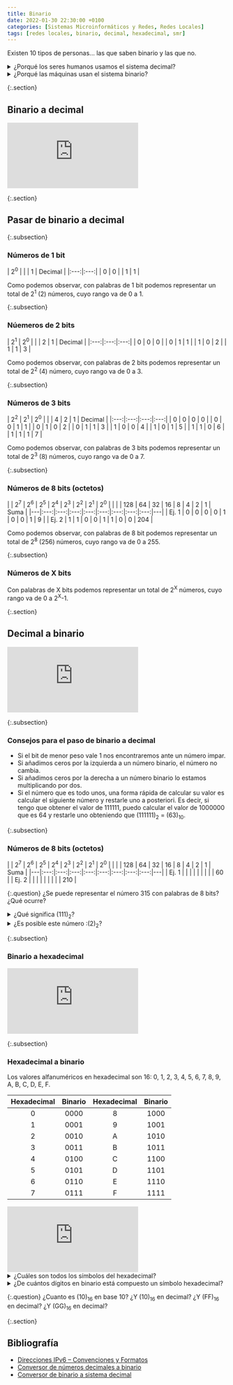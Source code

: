 ```yaml
---
title: Binario
date: 2022-01-30 22:30:00 +0100
categories: [Sistemas Microinformáticos y Redes, Redes Locales]
tags: [redes locales, binario, decimal, hexadecimal, smr]
---
```


Existen 10 tipos de personas... las que saben binario y las que no. 

<details class="card mb-2">
  <summary class="card-header question">¿Porqué los seres humanos usamos el sistema decimal?</summary>
  <div class="card-body" markdown="1">

Porque tenemos 10 dedos

  </div>
</details>

<details class="card mb-2">
  <summary class="card-header question">¿Porqué las máquinas usan el sistema binario?</summary>
  <div class="card-body" markdown="1">

El motivo por el cual los ordenadores trabajan en binario, es por el hecho que a la hora de construir una unidad de ejecución que pueda sumar o multiplicar números es mucho más fácil hacerlo de manera binaría que con una base más compleja.

Más información el artículo [¿Qué son los números binarios y por qué los usan las computadoras?](https://blog.educacionit.com/2018/12/17/que-son-los-numeros-binarios-y-por-que-los-usan-las-computadoras/).

  </div>
</details>


{:.section}
## Binario a decimal

<iframe src="https://www.youtube.com/embed/3HRu7BvuSIQ" title="YouTube video player" frameborder="0" allow="accelerometer; autoplay; clipboard-write; encrypted-media; gyroscope; picture-in-picture" allowfullscreen></iframe>

{:.section}
## Pasar de binario a decimal

{:.subsection}
### Números de 1 bit

| 2<sup>0</sup> |  |
| 1 | Decimal |
|:---:|:---:|
| 0 | 0 |
| 1 | 1 |

Como podemos observar, con palabras de 1 bit podemos representar un total de 2<sup>1</sup> (2) números, cuyo rango va de 0 a 1.

{:.subsection}
### Núemeros de 2 bits

| 2<sup>1</sup> | 2<sup>0</sup> |  |
| 2 | 1 | Decimal |
|:---:|:---:|:---:|
| 0 | 0 | 0 |
| 0 | 1 | 1 |
| 1 | 0 | 2 |
| 1 | 1 | 3 |

Como podemos observar, con palabras de 2 bits podemos representar un total de 2<sup>2</sup> (4) número, cuyo rango va de 0 a 3.

{:.subsection}
### Números de 3 bits

| 2<sup>2</sup> | 2<sup>1</sup> | 2<sup>0</sup> |  |
| 4 | 2 | 1 | Decimal |
|:---:|:---:|:---:|:---:|
| 0 | 0 | 0 | 0 |
| 0 | 0 | 1 | 1 |
| 0 | 1 | 0 | 2 |
| 0 | 1 | 1 | 3 |
| 1 | 0 | 0 | 4 |
| 1 | 0 | 1 | 5 |
| 1 | 1 | 0 | 6 |
| 1 | 1 | 1 | 7 |

Como podemos observar, con palabras de 3 bits podemos representar un total de 2<sup>3</sup> (8) números, cuyo rango va de 0 a 7.

{:.subsection}
### Números de 8 bits (octetos)

|   | 2<sup>7</sup> | 2<sup>6</sup> | 2<sup>5</sup> | 2<sup>4</sup> | 2<sup>3</sup> | 2<sup>2</sup> | 2<sup>1</sup> | 2<sup>0</sup> |   |
|   | 128 | 64 | 32 | 16 | 8 | 4 | 2 | 1 | Suma |
|---|:---:|:---:|:---:|:---:|:---:|:---:|:---:|:---:|---|
| Ej. 1 | 0 | 0 | 0 | 0 | 1 | 0 | 0 | 1 | 9 |
| Ej. 2 | 1 | 1 | 0 | 0 | 1 | 1 | 0 | 0 | 204 |

Como podemos observar, con palabras de 8 bit podemos representar un total de 2<sup>8</sup> (256) números, cuyo rango va de 0 a 255.

{:.subsection}
### Números de X bits

Con palabras de X bits podemos representar un total de 2<sup>X</sup> números, cuyo rango va de 0 a 2<sup>X</sup>-1.

{:.section}
## Decimal a binario

<iframe src="https://www.youtube.com/embed/IpxNHH88HRU" title="YouTube video player" frameborder="0" allow="accelerometer; autoplay; clipboard-write; encrypted-media; gyroscope; picture-in-picture" allowfullscreen></iframe>

{:.subsection}
### Consejos para el paso de binario a decimal

- Si el bit de menor peso vale 1 nos encontraremos ante un número impar.
- Si añadimos ceros por la izquierda a un número binario, el número no cambia.
- Si añadimos ceros por la derecha a un número binario lo estamos multiplicando por dos.
- Si el número que es todo unos, una forma rápida de calcular su valor es calcular el siguiente número y restarle uno a posteriori. Es decir, si tengo que obtener el valor de 111111, puedo calcular el valor de 1000000 que es 64 y restarle uno obteniendo que (111111)<sub>2</sub> = (63)<sub>10</sub>.

{:.subsection}
### Números de 8 bits (octetos)

|   | 2<sup>7</sup> | 2<sup>6</sup> | 2<sup>5</sup> | 2<sup>4</sup> | 2<sup>3</sup> | 2<sup>2</sup> | 2<sup>1</sup> | 2<sup>0</sup> |   |
|   | 128 | 64 | 32 | 16 | 8 | 4 | 2 | 1 | Suma |
|---|:---:|:---:|:---:|:---:|:---:|:---:|:---:|:---:|---|
| Ej. 1 |   |   |   |   |   |   |   |   | 60 |
| Ej. 2 |   |   |   |   |   |   |   |   | 210 |

{:.question}
¿Se puede representar el número 315 con palabras de 8 bits? ¿Qué ocurre?

<details class="card mb-2">
  <summary class="card-header question">¿Qué significa (111)<sub>2</sub>?</summary>
  <div class="card-body" markdown="1">

(111)<sub>2</sub> = (7)<sub>10</sub>

  </div>
</details>

<details class="card mb-2">
  <summary class="card-header question">¿Es posible este número :(2)<sub>2</sub>?</summary>
  <div class="card-body" markdown="1">

No. En base 2 (binario) solo hay dos dígitos, el 0 y el 1. ¡Empezamos a contar desde el 0!

  </div>
</details>

{:.subsection}
### Binario a hexadecimal

<iframe src="https://www.youtube.com/embed/uQaLpYDCkAA" title="YouTube video player" frameborder="0" allow="accelerometer; autoplay; clipboard-write; encrypted-media; gyroscope; picture-in-picture" allowfullscreen></iframe>

{:.subsection}
### Hexadecimal a binario

Los valores alfanuméricos en hexadecimal son 16: 0, 1, 2, 3, 4, 5, 6, 7, 8, 9, A, B, C, D, E, F.

| Hexadecimal | Binario | Hexadecimal | Binario |
|:---:|:------:|:---:|:------:|
| 0   | 0000   | 8   | 1000   |
| 1   | 0001   | 9   | 1001   |
| 2   | 0010   | A   | 1010   |
| 3   | 0011   | B   | 1011   |
| 4   | 0100   | C   | 1100   |
| 5   | 0101   | D   | 1101   |
| 6   | 0110   | E   | 1110   |
| 7   | 0111   | F   | 1111   |

<iframe src="https://www.youtube.com/embed/Wx9X14aVfMg" title="YouTube video player" frameborder="0" allow="accelerometer; autoplay; clipboard-write; encrypted-media; gyroscope; picture-in-picture" allowfullscreen></iframe>

<details class="card mb-2">
  <summary class="card-header question">¿Cuáles son todos los símbolos del hexadecimal?</summary>
  <div class="card-body" markdown="1">

0, 1, 2, 3, 4, 5, 6, 7, 8, 9, a, b, c, d, e, f

  </div>
</details>

<details class="card mb-2">
  <summary class="card-header question">¿De cuántos dígitos en binario está compuesto un símbolo hexadecimal?</summary>
  <div class="card-body" markdown="1">

Habría que responder a la pregunta, ¿Cuántos dígitos en binario necesito para contar hasta el 15 (16-1)?

  </div>
</details>

{:.question}
¿Cuanto es (10)<sub>16</sub> en base 10? ¿Y (10)<sub>16</sub> en decimal? ¿Y (FF)<sub>16</sub> en decimal? ¿Y (GG)<sub>16</sub> en decimal?

{:.section}
## Bibliografía

- [Direcciones IPv6 – Convenciones y Formatos](https://ccnadesdecero.com/curso/ipv6-formatos-acortar-expandir/)
- [Conversor de números decimales a binario](https://es.convertbinary.com/decimal-a-binario/)
- [Conversor de binario a sistema decimal](https://es.convertbinary.com/binario-a-decimal/)